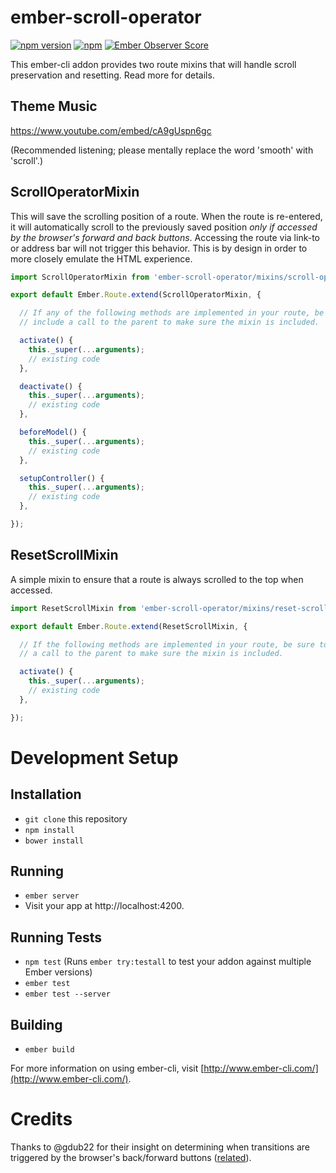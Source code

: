 # ember-scroll-operator

[![npm version](https://badge.fury.io/js/ember-scroll-operator.svg)](http://badge.fury.io/js/ember-scroll-operator)
[![npm](https://img.shields.io/npm/dm/ember-scroll-operator.svg)]()
[![Ember Observer Score](http://emberobserver.com/badges/ember-scroll-operator.svg)](http://emberobserver.com/addons/ember-scroll-operator)

This ember-cli addon provides two route mixins that will handle scroll preservation and resetting. Read more for details.

## Theme Music

https://www.youtube.com/embed/cA9gUspn6gc

(Recommended listening; please mentally replace the word 'smooth' with 'scroll'.)

## ScrollOperatorMixin

This will save the scrolling position of a route. When the route is re-entered, it will automatically scroll to the previously saved position *only if accessed by the browser's forward and back buttons*. Accessing the route via link-to or address bar will not trigger this behavior. This is by design in order to more closely emulate the HTML experience.

```javascript
import ScrollOperatorMixin from 'ember-scroll-operator/mixins/scroll-operator';

export default Ember.Route.extend(ScrollOperatorMixin, {

  // If any of the following methods are implemented in your route, be sure to
  // include a call to the parent to make sure the mixin is included.

  activate() {
    this._super(...arguments);
    // existing code
  },

  deactivate() {
    this._super(...arguments);
    // existing code
  },

  beforeModel() {
    this._super(...arguments);
    // existing code
  },

  setupController() {
    this._super(...arguments);
    // existing code
  },

});
```

## ResetScrollMixin

A simple mixin to ensure that a route is always scrolled to the top when accessed.

```javascript
import ResetScrollMixin from 'ember-scroll-operator/mixins/reset-scroll';

export default Ember.Route.extend(ResetScrollMixin, {

  // If the following methods are implemented in your route, be sure to include
  // a call to the parent to make sure the mixin is included.

  activate() {
    this._super(...arguments);
    // existing code
  },

});
```

# Development Setup

## Installation

* `git clone` this repository
* `npm install`
* `bower install`

## Running

* `ember server`
* Visit your app at http://localhost:4200.

## Running Tests

* `npm test` (Runs `ember try:testall` to test your addon against multiple Ember versions)
* `ember test`
* `ember test --server`

## Building

* `ember build`

For more information on using ember-cli, visit [http://www.ember-cli.com/](http://www.ember-cli.com/).

# Credits

Thanks to @gdub22 for their insight on determining when transitions are triggered by the browser's back/forward buttons ([related](https://github.com/emberjs/ember.js/issues/3087#issuecomment-22064811)).
